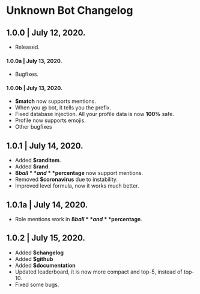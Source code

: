 # Unknown Bot Changelog
## 1.0.0 | July 12, 2020.
- Released.
#### 1.0.0a | July 13, 2020.
- Bugfixes.
#### 1.0.0b | July 13, 2020.
- **$match** now supports mentions.
- When you @ bot, it tells you the prefix.
- Fixed database injection. All your profile data is now **100%** safe.
- Profile now supports emojis.
- Other bugfixes
## 1.0.1 | July 14, 2020.
- Added **$randitem**.
- Added **$rand**.
- **$8ball** and **$percentage** now support mentions.
- Removed **$coronavirus** due to instability.
- Improved level formula, now it works much better.
## 1.0.1a | July 14, 2020.
- Role mentions work in **$8ball** and **$percentage**.
## 1.0.2 | July 15, 2020.
- Added **$changelog**
- Added **$github**
- Added **$documentation**
- Updated leaderboard, it is now more compact and top-5, instead of top-10.
- Fixed some bugs.
